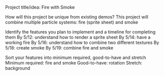 Project title/idea: Fire with Smoke

How will this project be unique from existing demos?
This project will combine multiple particle systems: fire (sprite sheet) and smoke 

Identify the features you plan to implement and a timeline for completing them
By 5/12: understand how to render a sprite sheet
By 5/14: have a working fire
By 5/16: understand how to combine two different textures
By 5/18: create smoke
By 5/19: combine fire and smoke

Sort your features into minimum required, good-to-have and stretch
Minimum required: fire and smoke
Good-to-have: rotation
Stretch: background
